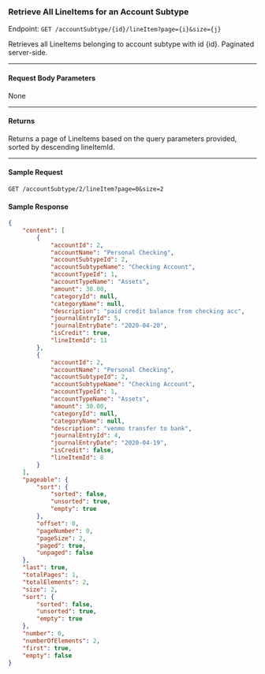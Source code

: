 ### Retrieve All LineItems for an Account Subtype
Endpoint: `GET /accountSubtype/{id}/lineItem?page={i}&size={j}`

Retrieves all LineItems belonging to account subtype with id {id}. Paginated server-side.
___
#### Request Body Parameters
None
___
#### Returns
Returns a page of LineItems based on the query parameters provided, sorted by descending lineItemId.
___

#### Sample Request
`GET /accountSubtype/2/lineItem?page=0&size=2`
<br />

#### Sample Response
```json 
{
    "content": [
        {
            "accountId": 2,
            "accountName": "Personal Checking",
            "accountSubtypeId": 2,
            "accountSubtypeName": "Checking Account",
            "accountTypeId": 1,
            "accountTypeName": "Assets",
            "amount": 30.00,
            "categoryId": null,
            "categoryName": null,
            "description": "paid credit balance from checking acc",
            "journalEntryId": 5,
            "journalEntryDate": "2020-04-20",
            "isCredit": true,
            "lineItemId": 11
        },
        {
            "accountId": 2,
            "accountName": "Personal Checking",
            "accountSubtypeId": 2,
            "accountSubtypeName": "Checking Account",
            "accountTypeId": 1,
            "accountTypeName": "Assets",
            "amount": 30.00,
            "categoryId": null,
            "categoryName": null,
            "description": "venmo transfer to bank",
            "journalEntryId": 4,
            "journalEntryDate": "2020-04-19",
            "isCredit": false,
            "lineItemId": 8
        }
    ],
    "pageable": {
        "sort": {
            "sorted": false,
            "unsorted": true,
            "empty": true
        },
        "offset": 0,
        "pageNumber": 0,
        "pageSize": 2,
        "paged": true,
        "unpaged": false
    },
    "last": true,
    "totalPages": 1,
    "totalElements": 2,
    "size": 2,
    "sort": {
        "sorted": false,
        "unsorted": true,
        "empty": true
    },
    "number": 0,
    "numberOfElements": 2,
    "first": true,
    "empty": false
}
```

